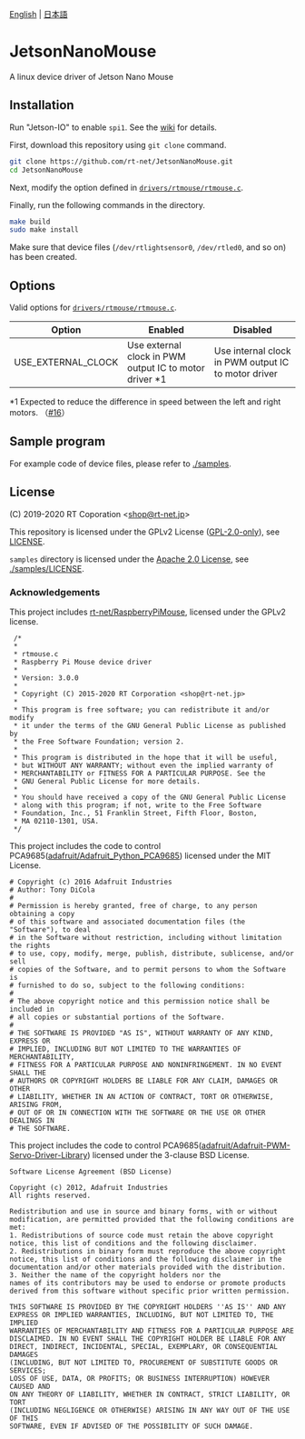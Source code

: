 [English](README.en.md) | [日本語](README.md)

# JetsonNanoMouse

A linux device driver of Jetson Nano Mouse

## Installation

Run "Jetson-IO" to enable `spi1`.  See the [wiki](https://github.com/rt-net/JetsonNanoMouse/wiki/Jetson-IO%E3%82%92%E7%94%A8%E3%81%84%E3%81%A6SPI1%E3%82%92%E6%9C%89%E5%8A%B9%E5%8C%96) for details.

First, download this repository using `git clone` command.

```sh
git clone https://github.com/rt-net/JetsonNanoMouse.git
cd JetsonNanoMouse
```

Next, modify the option defined in [`drivers/rtmouse/rtmouse.c`](drivers/rtmouse/rtmouse.c).

Finally, run the following commands in the directory.

```sh
make build
sudo make install
```

Make sure that device files (`/dev/rtlightsensor0`, `/dev/rtled0`, and so on) has been created.

## Options

Valid options for [`drivers/rtmouse/rtmouse.c`](drivers/rtmouse/rtmouse.c).

| Option | Enabled | Disabled |
| --- | --- | --- |
| USE_EXTERNAL_CLOCK | Use external clock in PWM output IC to motor driver *1 | Use internal clock in PWM output IC to motor driver |

*1 Expected to reduce the difference in speed between the left and right motors. （[#16](https://github.com/rt-net/JetsonNanoMouse/issues/16)）

## Sample program

For example code of device files, please refer to [./samples](./samples).

## License

(C) 2019-2020 RT Coporation \<shop@rt-net.jp\>

This repository is licensed under the GPLv2 License ([GPL-2.0-only](https://spdx.org/licenses/GPL-2.0-only.html)), see [LICENSE](./LICENSE).

`samples` directory is licensed under the
[Apache 2.0 License](https://spdx.org/licenses/Apache-2.0.html), see [./samples/LICENSE](./samples/LICENSE).

### Acknowledgements

This project includes [rt-net/RaspberryPiMouse](https://github.com/rt-net/RaspberryPiMouse), licensed under the GPLv2 license.
```
 /*
 *
 * rtmouse.c
 * Raspberry Pi Mouse device driver
 *
 * Version: 3.0.0
 *
 * Copyright (C) 2015-2020 RT Corporation <shop@rt-net.jp>
 *
 * This program is free software; you can redistribute it and/or modify
 * it under the terms of the GNU General Public License as published by
 * the Free Software Foundation; version 2.
 * 
 * This program is distributed in the hope that it will be useful,
 * but WITHOUT ANY WARRANTY; without even the implied warranty of
 * MERCHANTABILITY or FITNESS FOR A PARTICULAR PURPOSE. See the
 * GNU General Public License for more details.
 * 
 * You should have received a copy of the GNU General Public License
 * along with this program; if not, write to the Free Software
 * Foundation, Inc., 51 Franklin Street, Fifth Floor, Boston,
 * MA 02110-1301, USA.
 */
```

This project includes the code to control PCA9685([adafruit/Adafruit_Python_PCA9685](https://github.com/adafruit/Adafruit_Python_PCA9685)) licensed under the MIT License.
```
# Copyright (c) 2016 Adafruit Industries
# Author: Tony DiCola
#
# Permission is hereby granted, free of charge, to any person obtaining a copy
# of this software and associated documentation files (the "Software"), to deal
# in the Software without restriction, including without limitation the rights
# to use, copy, modify, merge, publish, distribute, sublicense, and/or sell
# copies of the Software, and to permit persons to whom the Software is
# furnished to do so, subject to the following conditions:
#
# The above copyright notice and this permission notice shall be included in
# all copies or substantial portions of the Software.
#
# THE SOFTWARE IS PROVIDED "AS IS", WITHOUT WARRANTY OF ANY KIND, EXPRESS OR
# IMPLIED, INCLUDING BUT NOT LIMITED TO THE WARRANTIES OF MERCHANTABILITY,
# FITNESS FOR A PARTICULAR PURPOSE AND NONINFRINGEMENT. IN NO EVENT SHALL THE
# AUTHORS OR COPYRIGHT HOLDERS BE LIABLE FOR ANY CLAIM, DAMAGES OR OTHER
# LIABILITY, WHETHER IN AN ACTION OF CONTRACT, TORT OR OTHERWISE, ARISING FROM,
# OUT OF OR IN CONNECTION WITH THE SOFTWARE OR THE USE OR OTHER DEALINGS IN
# THE SOFTWARE.
```

This project includes the code to control PCA9685([adafruit/Adafruit-PWM-Servo-Driver-Library](https://github.com/adafruit/Adafruit-PWM-Servo-Driver-Library)) licensed under the 3-clause BSD License.

```
Software License Agreement (BSD License)

Copyright (c) 2012, Adafruit Industries
All rights reserved.

Redistribution and use in source and binary forms, with or without
modification, are permitted provided that the following conditions are met:
1. Redistributions of source code must retain the above copyright
notice, this list of conditions and the following disclaimer.
2. Redistributions in binary form must reproduce the above copyright
notice, this list of conditions and the following disclaimer in the
documentation and/or other materials provided with the distribution.
3. Neither the name of the copyright holders nor the
names of its contributors may be used to endorse or promote products
derived from this software without specific prior written permission.

THIS SOFTWARE IS PROVIDED BY THE COPYRIGHT HOLDERS ''AS IS'' AND ANY
EXPRESS OR IMPLIED WARRANTIES, INCLUDING, BUT NOT LIMITED TO, THE IMPLIED
WARRANTIES OF MERCHANTABILITY AND FITNESS FOR A PARTICULAR PURPOSE ARE
DISCLAIMED. IN NO EVENT SHALL THE COPYRIGHT HOLDER BE LIABLE FOR ANY
DIRECT, INDIRECT, INCIDENTAL, SPECIAL, EXEMPLARY, OR CONSEQUENTIAL DAMAGES
(INCLUDING, BUT NOT LIMITED TO, PROCUREMENT OF SUBSTITUTE GOODS OR SERVICES;
LOSS OF USE, DATA, OR PROFITS; OR BUSINESS INTERRUPTION) HOWEVER CAUSED AND
ON ANY THEORY OF LIABILITY, WHETHER IN CONTRACT, STRICT LIABILITY, OR TORT
(INCLUDING NEGLIGENCE OR OTHERWISE) ARISING IN ANY WAY OUT OF THE USE OF THIS
SOFTWARE, EVEN IF ADVISED OF THE POSSIBILITY OF SUCH DAMAGE.
```
